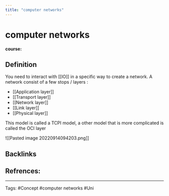 ```yaml
---
title: "computer networks"
---
```


# computer networks
**course:**
## Definition 
You need to interact with [[IO]] in a specific way to create a network. A network consist of a few stops / layers :
- [[Application layer]]
- [[Transport layer]]
- [[Network layer]]
- [[Link layer]]
- [[Physical layer]]

This model is called a TCPI model, a other model that is more complicated is called the OCI layer 



![[Pasted image 20220914094203.png]]
## Backlinks

## Refrences:

---
Tags: #Concept #computer networks #Uni 